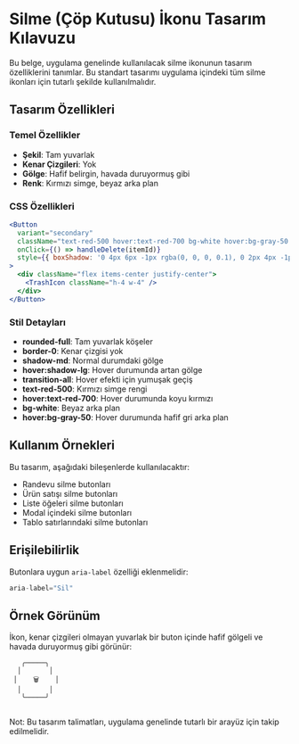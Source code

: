 # Silme (Çöp Kutusu) İkonu Tasarım Kılavuzu

Bu belge, uygulama genelinde kullanılacak silme ikonunun tasarım özelliklerini tanımlar. Bu standart tasarımı uygulama içindeki tüm silme ikonları için tutarlı şekilde kullanılmalıdır.

## Tasarım Özellikleri

### Temel Özellikler
- **Şekil**: Tam yuvarlak
- **Kenar Çizgileri**: Yok
- **Gölge**: Hafif belirgin, havada duruyormuş gibi
- **Renk**: Kırmızı simge, beyaz arka plan

### CSS Özellikleri

```jsx
<Button 
  variant="secondary" 
  className="text-red-500 hover:text-red-700 bg-white hover:bg-gray-50 flex items-center justify-center w-8 h-8 rounded-full shadow-md border-0 transition-all hover:shadow-lg p-0"
  onClick={() => handleDelete(itemId)}
  style={{ boxShadow: '0 4px 6px -1px rgba(0, 0, 0, 0.1), 0 2px 4px -1px rgba(0, 0, 0, 0.06)' }}
>
  <div className="flex items-center justify-center">
    <TrashIcon className="h-4 w-4" />
  </div>
</Button>
```

### Stil Detayları
- **rounded-full**: Tam yuvarlak köşeler
- **border-0**: Kenar çizgisi yok
- **shadow-md**: Normal durumdaki gölge
- **hover:shadow-lg**: Hover durumunda artan gölge
- **transition-all**: Hover efekti için yumuşak geçiş
- **text-red-500**: Kırmızı simge rengi
- **hover:text-red-700**: Hover durumunda koyu kırmızı
- **bg-white**: Beyaz arka plan
- **hover:bg-gray-50**: Hover durumunda hafif gri arka plan

## Kullanım Örnekleri

Bu tasarım, aşağıdaki bileşenlerde kullanılacaktır:
- Randevu silme butonları
- Ürün satışı silme butonları
- Liste öğeleri silme butonları
- Modal içindeki silme butonları
- Tablo satırlarındaki silme butonları

## Erişilebilirlik

Butonlara uygun `aria-label` özelliği eklenmelidir:
```jsx
aria-label="Sil"
```

## Örnek Görünüm

İkon, kenar çizgileri olmayan yuvarlak bir buton içinde hafif gölgeli ve havada duruyormuş gibi görünür:

```
   ╭─────╮
  │       │
 │    🗑️    │
  │       │
   ╰─────╯
   ⠀⠀⠀⠀⠀
```

Not: Bu tasarım talimatları, uygulama genelinde tutarlı bir arayüz için takip edilmelidir.
